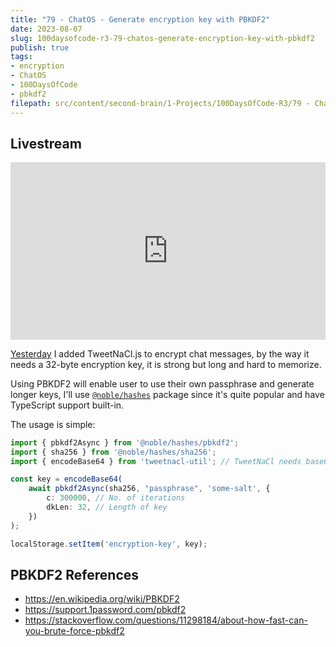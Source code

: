 ```yaml
---
title: "79 - ChatOS - Generate encryption key with PBKDF2"
date: 2023-08-07
slug: 100daysofcode-r3-79-chatos-generate-encryption-key-with-pbkdf2
publish: true
tags:
- encryption
- ChatOS
- 100DaysOfCode
- pbkdf2
filepath: src/content/second-brain/1-Projects/100DaysOfCode-R3/79 - ChatOS - Generate encryption key with PBKDF2.md
---
```


## Livestream

<iframe width="100%" style="aspect-ratio: 16 / 9;" src="https://www.youtube.com/embed/mObgce2vE7A" title="YouTube video player" frameborder="0" allow="accelerometer; autoplay; clipboard-write; encrypted-media; gyroscope; picture-in-picture; web-share" allowfullscreen></iframe>

[Yesterday](/100daysofcode-r3-78-chatos-encrypt-message-with-tweetnacl-js) I added TweetNaCl.js to encrypt chat messages, by the way it needs a 32-byte encryption key, it is strong but long and hard to memorize.

Using PBKDF2 will enable user to use their own passphrase and generate longer keys, I'll use [`@noble/hashes`](https://www.npmjs.com/package/@noble/hashes) package since it's quite popular and have TypeScript support built-in.

The usage is simple:

```typescript
import { pbkdf2Async } from '@noble/hashes/pbkdf2';
import { sha256 } from '@noble/hashes/sha256';
import { encodeBase64 } from 'tweetnacl-util'; // TweetNaCl needs base64 formatted key

const key = encodeBase64(
    await pbkdf2Async(sha256, "passphrase", 'some-salt', { 
        c: 300000, // No. of iterations
        dkLen: 32, // Length of key
    })
);

localStorage.setItem('encryption-key', key);
```

## PBKDF2 References

* https://en.wikipedia.org/wiki/PBKDF2
* https://support.1password.com/pbkdf2
* https://stackoverflow.com/questions/11298184/about-how-fast-can-you-brute-force-pbkdf2
